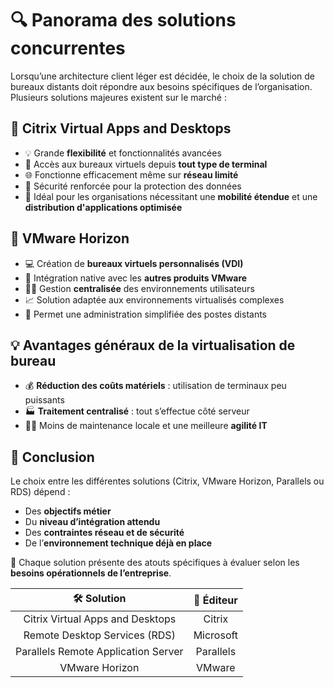 # 🔍 **Panorama des solutions concurrentes**

Lorsqu’une architecture client léger est décidée, le choix de la solution de bureaux distants doit répondre aux besoins spécifiques de l’organisation. Plusieurs solutions majeures existent sur le marché :



## 🧩 **Citrix Virtual Apps and Desktops**

- 💡 Grande **flexibilité** et fonctionnalités avancées
- 📲 Accès aux bureaux virtuels depuis **tout type de terminal**
- 🌐 Fonctionne efficacement même sur **réseau limité**
- 🔐 Sécurité renforcée pour la protection des données
- 🎯 Idéal pour les organisations nécessitant une **mobilité étendue** et une **distribution d'applications optimisée**



## 🧱 **VMware Horizon**

- 💻 Création de **bureaux virtuels personnalisés (VDI)**
- 🔗 Intégration native avec les **autres produits VMware**
- 🧑‍💻 Gestion **centralisée** des environnements utilisateurs
- 📈 Solution adaptée aux environnements virtualisés complexes
- 🔧 Permet une administration simplifiée des postes distants



## 💡 **Avantages généraux de la virtualisation de bureau**

- 💰 **Réduction des coûts matériels** : utilisation de terminaux peu puissants
- 🏭 **Traitement centralisé** : tout s’effectue côté serveur
- 🧘‍♂️ Moins de maintenance locale et une meilleure **agilité IT**



## 📌 **Conclusion**

Le choix entre les différentes solutions (Citrix, VMware Horizon, Parallels ou RDS) dépend :

- Des **objectifs métier**
- Du **niveau d’intégration attendu**
- Des **contraintes réseau et de sécurité**
- De l’**environnement technique déjà en place**

🎯 Chaque solution présente des atouts spécifiques à évaluer selon les **besoins opérationnels de l’entreprise**.

|           **🛠️ Solution**           | **🏢 Éditeur** |
|:-----------------------------------:|:--------------:|
|  Citrix Virtual Apps and Desktops   |     Citrix     |
|    Remote Desktop Services (RDS)    |   Microsoft    |
| Parallels Remote Application Server |   Parallels    |
|           VMware Horizon            |     VMware     |
